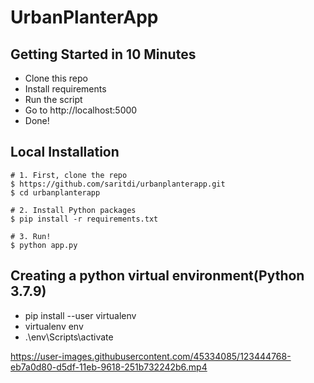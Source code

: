 # UrbanPlanterApp
## Getting Started in 10 Minutes
- Clone this repo 
- Install requirements
- Run the script
- Go to http://localhost:5000
- Done!
## Local Installation
```shell
# 1. First, clone the repo
$ https://github.com/saritdi/urbanplanterapp.git
$ cd urbanplanterapp

# 2. Install Python packages
$ pip install -r requirements.txt

# 3. Run!
$ python app.py
```
## Creating a python virtual environment(Python 3.7.9)
- pip install --user virtualenv
- virtualenv env
- .\env\Scripts\activate



https://user-images.githubusercontent.com/45334085/123444768-eb7a0d80-d5df-11eb-9618-251b732242b6.mp4





